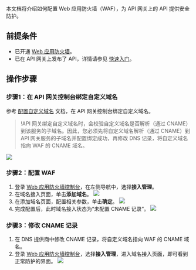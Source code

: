 
本文档将介绍如何配置 Web 应用防火墙（WAF），为 API 网关上的 API 提供安全防护。

## 前提条件

- 已开通 [Web 应用防火墙](https://buy.cloud.tencent.com/buy/waf)。
- 已在 API 网关上发布了 API，详情请参见 [快速入门](https://cloud.tencent.com/document/product/628/41654)。

## 操作步骤

### 步骤1：在 API 网关控制台绑定自定义域名
参考 [配置自定义域名](https://cloud.tencent.com/document/product/628/11791) 文档，在 API 网关控制台绑定自定义域名。
>!API 网关绑定自定义域名时，会校验自定义域名是否解析（通过 CNAME）到该服务的子域名。因此，您必须先将自定义域名解析（通过 CNAME）到 API 网关服务的子域名并配置绑定成功，再修改 DNS 记录，将自定义域名指向 WAF 的 CNAME 域名。
>
<img src="https://main.qcloudimg.com/raw/d9602adbae069b353545476d4c7ee146.png">



### 步骤2：配置 WAF
1. 登录 [Web 应用防火墙控制台](https://console.cloud.tencent.com/guanjia/tea-overview)，在左侧导航中，选择**接入管理**。
2. 在域名接入页面，单击**添加域名**。
![](https://qcloudimg.tencent-cloud.cn/raw/12126e9b3bad0a7ea4af4fc6b59c8ea8.png)
3. 在添加域名页面，配置相关参数，单击**确定**。
![](https://qcloudimg.tencent-cloud.cn/raw/199a82d8ee104da13e017b8be8d75e64.png)
5. 完成配置后，此时域名接入状态为“未配置 CNAME 记录”。
![](https://qcloudimg.tencent-cloud.cn/raw/ec2c0b54b458d2c4dca57f66f45d9737.png)


### 步骤3：修改 CNAME 记录
1. 在 DNS 提供商中修改 CNAME 记录，将自定义域名指向 WAF 的 CNAME 域名。
2. 登录 [Web 应用防火墙控制台](https://console.cloud.tencent.com/guanjia/tea-overview)，选择**接入管理**，进入域名接入页面，即可看到正常防护的界面。
![](https://qcloudimg.tencent-cloud.cn/raw/81517b46e9a9591e808f5cb67fefb90b.png)
